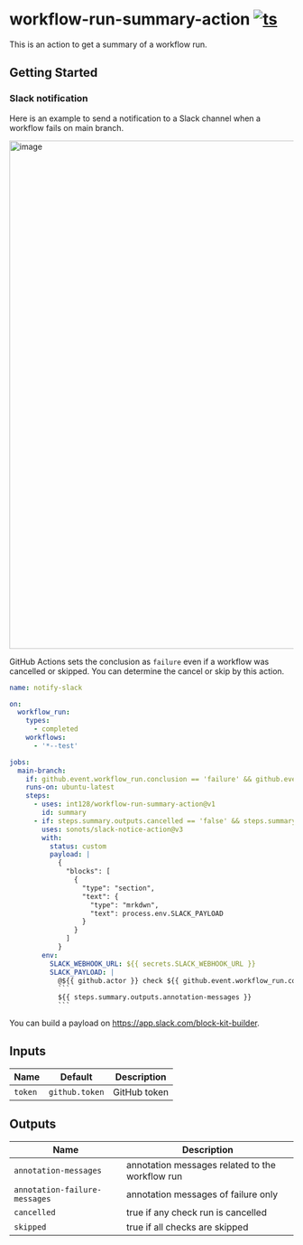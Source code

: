 # workflow-run-summary-action [![ts](https://github.com/int128/workflow-run-summary-action/actions/workflows/ts.yaml/badge.svg)](https://github.com/int128/workflow-run-summary-action/actions/workflows/ts.yaml)

This is an action to get a summary of a workflow run.


## Getting Started

### Slack notification

Here is an example to send a notification to a Slack channel when a workflow fails on main branch.

<img width="900" alt="image" src="https://user-images.githubusercontent.com/321266/155245109-22712f13-2f04-428d-9156-3fae5880ecd6.png">

GitHub Actions sets the conclusion as `failure` even if a workflow was cancelled or skipped.
You can determine the cancel or skip by this action.

```yaml
name: notify-slack

on:
  workflow_run:
    types:
      - completed
    workflows:
      - '*--test'

jobs:
  main-branch:
    if: github.event.workflow_run.conclusion == 'failure' && github.event.workflow_run.head_branch == 'main'
    runs-on: ubuntu-latest
    steps:
      - uses: int128/workflow-run-summary-action@v1
        id: summary
      - if: steps.summary.outputs.cancelled == 'false' && steps.summary.outputs.skipped == 'false'
        uses: sonots/slack-notice-action@v3
        with:
          status: custom
          payload: |
            {
              "blocks": [
                {
                  "type": "section",
                  "text": {
                    "type": "mrkdwn",
                    "text": process.env.SLACK_PAYLOAD
                  }
                }
              ]
            }
        env:
          SLACK_WEBHOOK_URL: ${{ secrets.SLACK_WEBHOOK_URL }}
          SLACK_PAYLOAD: |
            @${{ github.actor }} check ${{ github.event.workflow_run.conclusion }} at <${{ github.event.workflow_run.html_url }}|${{ github.event.workflow_run.name }}>
            ```
            ${{ steps.summary.outputs.annotation-messages }}
            ```
```

You can build a payload on https://app.slack.com/block-kit-builder.


## Inputs

| Name | Default | Description
|------|----------|------------
| `token` | `github.token` | GitHub token


## Outputs

| Name | Description
|------|------------
| `annotation-messages` | annotation messages related to the workflow run
| `annotation-failure-messages` | annotation messages of failure only
| `cancelled` | true if any check run is cancelled
| `skipped` | true if all checks are skipped
